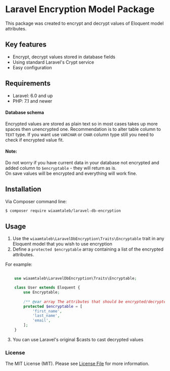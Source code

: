 # Laravel Encryption Model Package



This package was created to encrypt and decrypt values of Eloquent model attributes.

## Key features

* Encrypt, decrypt values stored in database fields
* Using standard Laravel's Crypt service
* Easy configuration

## Requirements

* Laravel: 6.0 and up
* PHP: 7.1 and newer

#### Database schema

Encrypted values are stored as plain text so in most cases takes up more spaces then unencrypted one.
Recommendation is to alter table column to `TEXT` type.
If you want use `VARCHAR` or `CHAR` column type still you need to check if encrypted value fit.

#### Note:
Do not worry if you have current data in your database not encrypted and added column to `$encryptable`  - they will return as is.    
On save values will be encrypted and everything will work fine.

## Installation

Via Composer command line:

```bash
$ composer require wiaamtaleb/laravel-db-encryption
```

## Usage

1. Use the `wiaamtaleb\LaravelDbEncryption\Traits\Encryptable` trait in any Eloquent model that you wish to use encryption
2. Define a `protected $encryptable` array containing a list of the encrypted attributes.

For example:

```php
    
    use wiaamtaleb\LaravelDbEncryption\Traits\Encryptable;

    class User extends Eloquent {
        use Encryptable;
       
        /** @var array The attributes that should be encrypted/decrypted */
        protected $encryptable = [
            'first_name', 
            'last_name',
            'email',
        ];
    }
```

3. You can use Laravel's original $casts to cast decrypted values

### License
The MIT License (MIT). Please see [License File](LICENSE.md) for more information.

